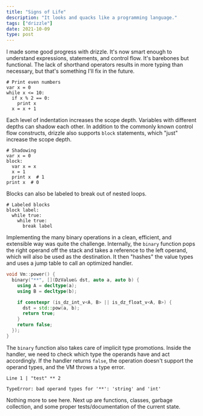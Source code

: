 ```yaml
---
title: "Signs of Life"
description: "It looks and quacks like a programming language."
tags: ["drizzle"]
date: 2021-10-09
type: post
---
```

I made some good progress with drizzle. It's now smart enough to understand expressions, statements, and control flow. It's barebones but functional. The lack of shorthand operators results in more typing than necessary, but that's something I'll fix in the future.

```drizzle
# Print even numbers
var x = 0
while x <= 10:
  if x % 2 == 0:
    print x
  x = x + 1
```

Each level of indentation increases the scope depth. Variables with different depths can shadow each other. In addition to the commonly known control flow constructs, drizzle also supports `block` statements, which "just" increase the scope depth.

```drizzle
# Shadowing
var x = 0
block:
  var x = x
  x = 1
  print x  # 1
print x  # 0
```

Blocks can also be labeled to break out of nested loops.

```drizzle
# Labeled blocks
block label:
  while true:
    while true:
      break label
```

Implementing the many binary operations in a clean, efficient, and extensible way was quite the challenge. Internally, the `binary` function pops the right operand off the stack and takes a reference to the left operand, which will also be used as the destination. It then "hashes" the value types and uses a jump table to call an optimized handler.

```cpp
void Vm::power() {
  binary("**", [](DzValue& dst, auto a, auto b) {
    using A = decltype(a);
    using B = decltype(b);

    if constexpr (is_dz_int_v<A, B> || is_dz_float_v<A, B>) {
      dst = std::pow(a, b);
      return true;
    }
    return false;
  });
}
```

The `binary` function also takes care of implicit type promotions. Inside the handler, we need to check which type the operands have and act accordingly. If the handler returns `false`, the operation doesn't support the operand types, and the VM throws a type error.

```
Line 1 | "test" ** 2

TypeError: bad operand types for '**': 'string' and 'int'
```

Nothing more to see here. Next up are functions, classes, garbage collection, and some proper tests/documentation of the current state.
